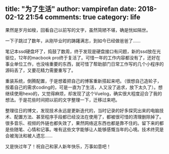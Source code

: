 title: "为了生活"
author: vampirefan
date: 2018-02-12 21:54
comments: true
category: life
--------------------

果然是岁月如梭，回看自己以前写的文字，虽然简陋不堪，确是恍如隔世。

一下子跳过了数年，从刚毕业时的踌躇满志，到如今已经做爸爸了……

笔记本ssd硬盘坏了，捣鼓了数周，终于发现是硬盘接口有问题，新的ssd放在光驱位，12年的macbook pro终于复活了。可惜一年的工作内容都没有了，还好在事业单位工作，也没啥重要的东西，就可惜了帮助部门日常工作写的几个小程序的源码丢了，又要花精力需要重写了。

重装系统，倒腾配置，于是想着把自己的博客重新搭起来吧。（很想自己造轮子，按着自己的需求coding的，可是一直为了生活，人又没了追求，放下太久了）。想继续使用hexo的，又觉得麻烦，却发现了这个Vuelog，确实很大程度迎合了我的想法。于是花些时间把以前的文字整理一下，迁移过来吧。

<!-- more -->

整理往日的博文，发现技术永远是更新迭代的，当时记录的好多探究出来的电脑技术、配置方法、甚至程序手段都已经没法在使用了，都被很可惜的清理删除掉了。很多音乐、视频的外链也都失效了，果然网络这东西也都是靠不住的。留下来的都是些随笔、心情和记事。唯有这些文字能够让人能够感慨当年的心境。技术终究是会被淘汰和被人遗忘……


又是快过年了！祝自己和家人新年快乐，万事如意吧！
